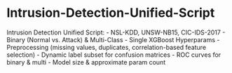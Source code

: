 # Intrusion-Detection-Unified-Script
Intrusion Detection Unified Script: - NSL-KDD, UNSW-NB15, CIC-IDS-2017 - Binary (Normal vs. Attack) &amp; Multi-Class - Single XGBoost Hyperparams - Preprocessing (missing values, duplicates, correlation-based feature selection) - Dynamic label subset for confusion matrices - ROC curves for binary &amp; multi - Model size &amp; approximate param count
